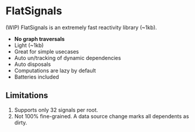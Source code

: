 # FlatSignals

(WIP) FlatSignals is an extremely fast reactivity library (~1kb).

- **No graph traversals**
- Light (~1kb)
- Great for simple usecases
- Auto un/tracking of dynamic dependencies
- Auto disposals
- Computations are lazy by default
- Batteries included

## Limitations

1. Supports only 32 signals per root.
2. Not 100% fine-grained. A data source change marks all dependents as dirty.
